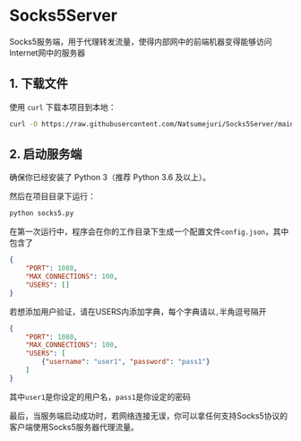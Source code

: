# Socks5Server
Socks5服务端，用于代理转发流量，使得内部网中的前端机器变得能够访问Internet网中的服务器
## 1. 下载文件

使用 `curl` 下载本项目到本地：

```bash
curl -O https://raw.githubusercontent.com/Natsumejuri/Socks5Server/main/socks5.py
```
## 2. 启动服务端

确保你已经安装了 Python 3（推荐 Python 3.6 及以上）。

然后在项目目录下运行：

```bash
python socks5.py
```
在第一次运行中，程序会在你的工作目录下生成一个配置文件`config.json`，其中包含了  

```json
{
    "PORT": 1080,
    "MAX_CONNECTIONS": 100,
    "USERS": []
}
```
若想添加用户验证，请在USERS内添加字典，每个字典请以`,`半角逗号隔开  
```json
{
    "PORT": 1080,
    "MAX_CONNECTIONS": 100,
    "USERS": [
        {"username": "user1", "password": "pass1"}
    ]
}

```
其中`user1`是你设定的用户名，`pass1`是你设定的密码  

最后，当服务端启动成功时，若网络连接无误，你可以拿任何支持Socks5协议的客户端使用Socks5服务器代理流量。
